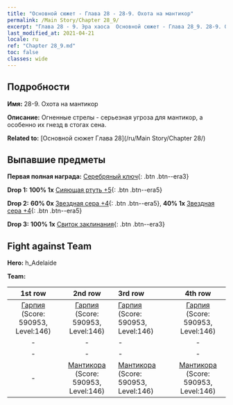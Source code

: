 ```yaml
---
title: "Основной сюжет - Глава 28 - 28-9. Охота на мантикор"
permalink: /Main Story/Chapter 28_9/
excerpt: "Глава 28 - 9. Эра хаоса  Основной сюжет - Глава 28_9. 28-9. Охота на мантикор"
last_modified_at: 2021-04-21
locale: ru
ref: "Chapter 28_9.md"
toc: false
classes: wide
---
```


## Подробности

 **Имя:** 28-9. Охота на мантикор

 **Описание:** Огненные стрелы - серьезная угроза для мантикор, а особенно их гнезд в стогах сена.

 **Related to:** [Основной сюжет Глава 28](/ru/Main Story/Chapter 28/)

## Выпавшие предметы

 **Первая полная награда:** [Серебряный ключ](/ru/Items/con_693/){: .btn .btn--era3}

 **Drop 1:** **100% 1x** [Сияющая ртуть +5](/ru/Items/mat_98/){: .btn .btn--era5}

 **Drop 2:** **60% 0x** [Звездная сера +4](/ru/Items/mat_92/){: .btn .btn--era5}, **40% 1x** [Звездная сера +4](/ru/Items/mat_92/){: .btn .btn--era5}

 **Drop 3:** **100% 1x** [Свиток заклинания](/ru/Items/con_694/){: .btn .btn--era3}


## Fight against Team
 **Hero:** h_Adelaide

 **Team:**


  | 1st row | 2nd row | 3rd row | 4th row |
  |:----:|:----:|:----|:----:|
  | [Гарпия](/ru/units/Harpy/) (Score: 590953, Level:146)  | [Гарпия](/ru/units/Harpy/) (Score: 590953, Level:146)  | [Гарпия](/ru/units/Harpy/) (Score: 590953, Level:146)  | [Гарпия](/ru/units/Harpy/) (Score: 590953, Level:146)  |
  | - | - | - | - |
  | - | - | - | - |
  | - | [Мантикора](/ru/units/Manticore/) (Score: 590953, Level:146)  | [Мантикора](/ru/units/Manticore/) (Score: 590953, Level:146)  | [Мантикора](/ru/units/Manticore/) (Score: 590953, Level:146)  |


